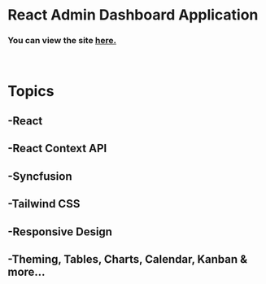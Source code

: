 # React Admin Dashboard Application

### You can view the site [**here.**](http://admin-panel-ysfkblt.vercel.app/)

<br>

# Topics

## -React

## -React Context API

## -Syncfusion

## -Tailwind CSS

## -Responsive Design

## -Theming, Tables, Charts, Calendar, Kanban & more...
